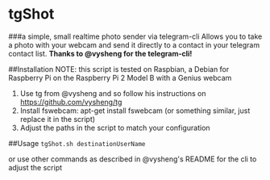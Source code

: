 # tgShot
###a simple, small realtime photo sender via telegram-cli
Allows you to take a photo with your webcam and send it directly to a contact in your telegram contact list.
**Thanks to @vysheng for the telegram-cli!**

##Installation
NOTE: this script is tested on Raspbian, a Debian for Raspberry Pi on the Raspberry Pi 2 Model B with a Genius webcam


1. Use tg from @vysheng and so follow his instructions on https://github.com/vysheng/tg
2. Install fswebcam: apt-get install fswebcam (or something similar, just replace it in the script)
3. Adjust the paths in the script to match your configuration

##Usage
```tgShot.sh destinationUserName```

or use other commands as described in @vysheng's README for the cli to adjust the script



